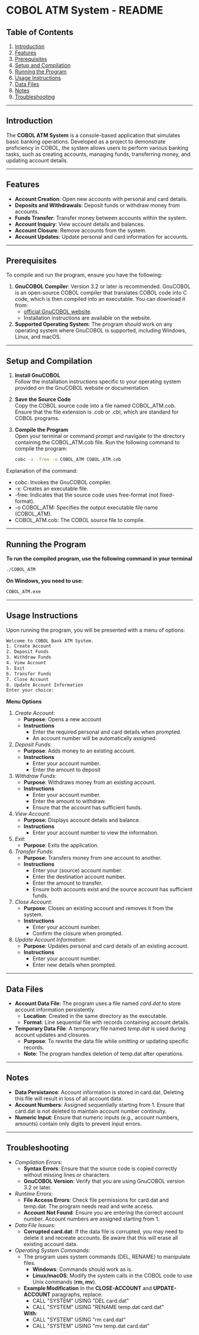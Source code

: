 # COBOL ATM System - README

## Table of Contents
1. [Introduction](#introduction)
2. [Features](#features)
3. [Prerequisites](#prerequisites)
4. [Setup and Compilation](#setup-and-compilation)
5. [Running the Program](#running-the-program)
6. [Usage Instructions](#usage-instructions)
7. [Data Files](#data-files)
8. [Notes](#notes)
9. [Troubleshooting](#troubleshooting)

---

## Introduction
The **COBOL ATM System** is a console-based application that simulates basic banking operations. Developed as a project to demonstrate proficiency in COBOL, the system allows users to perform various banking tasks, such as creating accounts, managing funds, transferring money, and updating account details.

---

## Features
- **Account Creation**: Open new accounts with personal and card details.
- **Deposits and Withdrawals**: Deposit funds or withdraw money from accounts.
- **Funds Transfer**: Transfer money between accounts within the system.
- **Account Inquiry**: View account details and balances.
- **Account Closure**: Remove accounts from the system.
- **Account Updates**: Update personal and card information for accounts.

---

## Prerequisites
To compile and run the program, ensure you have the following:
1. **GnuCOBOL Compiler**: Version 3.2 or later is recommended.
    GnuCOBOL is an open-source COBOL compiler that translates COBOL code into C code, which is      then compiled into an executable. You can download it from:
   - [official GnuCOBOL website](https://gnucobol.sourceforge.io/).
   - Installation instructions are available on the website.
2. **Supported Operating System**: The program should work on any operating system where             GnuCOBOL is supported, including Windows, Linux, and macOS.

---

## Setup and Compilation
1. **Install GnuCOBOL**  
   Follow the installation instructions specific to your operating system provided on the GnuCOBOL website or documentation.

2. **Save the Source Code**  
   Copy the COBOL source code into a file named COBOL_ATM.cob. Ensure that the file extension is .cob or .cbl, which are standard for COBOL programs.

3. **Compile the Program**  
   Open your terminal or command prompt and navigate to the directory containing the COBOL_ATM.cob file.
Run the following command to compile the program:
   ```bash
   cobc -x -free -o COBOL_ATM COBOL_ATM.cob

Explanation of the command:
<ul>
    <li>cobc: Invokes the GnuCOBOL compiler.</li>
    <li>-x: Creates an executable file.</li>
    <li>-free: Indicates that the source code uses free-format (not fixed-format).</li>
    <li>-o COBOL_ATM: Specifies the output executable file name (COBOL_ATM).</li>
    <li>COBOL_ATM.cob: The COBOL source file to compile.</li>
</ul>

---

## Running the Program
**To run the compiled program, use the following command in your terminal**
```bash
./COBOL_ATM
```
**On Windows, you need to use:**
```bash
COBOL_ATM.exe
```

---

## Usage Instructions
Upon running the program, you will be presented with a menu of options:
```bash
Welcome to COBOL Bank ATM System.
1. Create Account
2. Deposit Funds
3. Withdraw Funds
4. View Account
5. Exit
6. Transfer Funds
7. Close Account
8. Update Account Information
Enter your choice:
```

**Menu Options**

<ol>
    <li><em>Create Account</em>:
        <ul>
            <li><b>Purpose</b>: Opens a new account</li>
            <li><b>Instructions</b>
                <ul>
                    <li>Enter the required personal and card details when prompted.</li>
                    <li>An account number will be automatically assigned.</li>
                </ul>
            </li>
        </ul>
    </li>
    <li><em>Deposit Funds</em>:
        <ul>
            <li><b>Purpose</b>: Adds money to an existing account.</li>
            <li><b>Instructions</b>
                <ul>
                    <li>Enter your account number.</li>
                    <li>Enter the amount to deposit</li>
                </ul>
            </li>
        </ul>
    </li>
    <li><em>Withdraw Funds</em>:
        <ul>
            <li><b>Purpose</b>: Withdraws money from an existing account.</li>
            <li><b>Instructions</b>
                <ul>
                    <li>Enter your account number.</li>
                    <li>Enter the amount to withdraw.</li>
                    <li>Ensure that the account has sufficient funds.</li>
                </ul>
            </li>
        </ul>
    </li>
    <li><em>View Account</em>:
        <ul>
            <li><b>Purpose</b>: Displays account details and balance.</li>
            <li><b>Instructions</b>
                <ul>
                    <li>Enter your account number to view the information.</li>
                </ul>
            </li>
        </ul>
    </li>
    <li><em>Exit</em>:
        <ul>
            <li><b>Purpose</b>: Exits the application.</li>
        </ul>
    </li>
    <li><em>Transfer Funds</em>:
        <ul>
            <li><b>Purpose</b>: Transfers money from one account to another.</li>
            <li><b>Instructions</b>
                <ul>
                    <li>Enter your (source) account number.</li>
                    <li>Enter the destination account number.</li>
                    <li>Enter the amount to transfer.</li>
                    <li>Ensure both accounts exist and the source account has sufficient funds.</li>
                </ul>
            </li>
        </ul>
    </li>
    <li><em>Close Account</em>:
        <ul>
            <li><b>Purpose</b>: Closes an existing account and removes it from the system.</li>
            <li><b>Instructions</b>
                <ul>
                    <li>Enter your account number.</li>
                    <li>Confirm the closure when prompted.</li>
                </ul>
            </li>
        </ul>
    </li>
    <li><em>Update Account Information</em>:
        <ul>
            <li><b>Purpose</b>: Updates personal and card details of an existing account.</li>
            <li><b>Instructions</b>
                <ul>
                    <li>Enter your account number.</li>
                    <li>Enter new details when prompted.</li>
                </ul>
            </li>
        </ul>
    </li>
</ol>

---

## Data Files
<ul>
    <li><b>Account Data File</b>: The program uses a file named <em>card.dat</em> to store account information persistently.
        <ul>
            <li><b>Location</b>: Created in the same directory as the executable.</li>
            <li><b>Format</b>: Line sequential file with records containing account details.</li>
        </ul>
    </li>
    <li><b>Temporary Data File</b>: A temporary file named <em>temp.dat</em> is used during account updates and closures.
        <ul>
            <li><b>Purpose</b>: To rewrite the data file while omitting or updating specific records.</li>
            <li><b>Note</b>: The program handles deletion of temp.dat after operations.</li>
        </ul>
    </li>
</ul>

---

## Notes
<ul>
    <li><b>Data Persistance</b>: Account information is stored in card.dat. Deleting this file will result in loss of all account data.</li>
    <li><b>Account Numbers</b>: Assigned sequentially starting from 1. Ensure that card.dat is not deleted to maintain account number continuity.</li>
    <li><b>Numeric Input</b>: Ensure that numeric inputs (e.g., account numbers, amounts) contain only digits to prevent input errors.</li>
</ul>

---

## Troubleshooting

<ul>
    <li><em>Compilation Errors</em>:
        <ul>
            <li><b>Syntax Errors</b>: Ensure that the source code is copied correctly without missing lines or characters.</li>
            <li><b>GnuCOBOL Version</b>: Verify that you are using GnuCOBOL version 3.2 or later.</li>
        </ul>
    </li>
    <li><em>Runtime Errors</em>:
        <ul>
            <li><b>File Access Errors</b>: Check file permissions for card.dat and temp.dat. The program needs read and write access.</li>
            <li><b>Account Not Found</b>: Ensure you are entering the correct account number. Account numbers are assigned starting from 1.</li>
        </ul>
    </li>
    <li><em>Data File Issues</em>:
        <ul>
            <li><b>Corrupted card.dat</b>: If the data file is corrupted, you may need to delete it and recreate accounts. Be aware that this will erase all existing account data.</li>
        </ul>
    </li>
    <li><em>Operating System Commands</em>:
        <ul>
            <li>The program uses system commands (DEL, RENAME) to manipulate files.
                <ul>
                    <li><b>Windows</b>: Commands should work as is.</li>
                    <li><b>Linux/macOS</b>: Modify the system calls in the COBOL code to use Unix commands (<b>rm, mv</b>).</li>
                </ul>
            <li><b>Example Modification</b> In the <b>CLOSE-ACCOUNT</b> and <b>UPDATE-ACCOUNT</b> paragraphs, replace:
                <ul>
                    <li>CALL "SYSTEM" USING "DEL card.dat"</li>
                    <li>CALL "SYSTEM" USING "RENAME temp.dat card.dat"</li>
                </ul>
                <b>With</b>:
                <ul>
                    <li>CALL "SYSTEM" USING "rm card.dat"</li>
                    <li>CALL "SYSTEM" USING "mv temp.dat card.dat"</li>
                </ul>
            </li>
        </ul>
    </li>
</ul>
    
